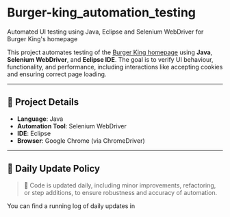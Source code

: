 # Burger-king_automation_testing
Automated UI testing using Java, Eclipse and Selenium WebDriver for Burger King's homepage

This project automates testing of the [Burger King homepage](https://www.bk.com/) using **Java**, **Selenium WebDriver**, and **Eclipse IDE**. The goal is to verify UI behaviour, functionality, and performance, including interactions like accepting cookies and ensuring correct page loading.

---

## 🚀 Project Details

- **Language**: Java  
- **Automation Tool**: Selenium WebDriver  
- **IDE**: Eclipse  
- **Browser**: Google Chrome (via ChromeDriver)

---

## 📅 Daily Update Policy

> 🔁 Code is updated daily, including minor improvements, refactoring, or step additions, to ensure robustness and accuracy of automation.

You can find a running log of daily updates in 
